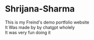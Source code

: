 # Shrijana-Sharma
This is my Freind's demo portfolio website
<br>
It Was made by by chatgpt wholely
<br>
It was very fun doing it
